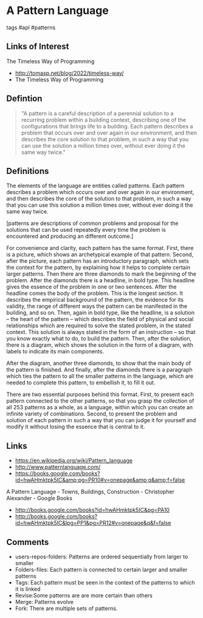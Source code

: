 # A Pattern Language

tags #apl #patterns

## Links of Interest

The Timeless Way of Programming

* http://tomasp.net/blog/2022/timeless-way/
* The Timeless Way of Programming

## Defintion

> "A pattern is a careful description of a perennial solution to a recurring problem within a building context, describing one of the configurations that brings life to a building. Each pattern describes a problem that occurs over and over again in our environment, and then describes the core solution to that problem, in such a way that you can use the solution a million times over, without ever doing it the same way twice."

## Definitions

The elements of the language are entities called patterns. Each pattern describes a problem which occurs over and over again in our environment, and then describes the core of the solution to that problem, in such a way that you can use this solution a million times over, without ever doing it the same way twice.

[patterns are descriptions of common problems and proposal for the solutions that can be used repeatedly every time the problem is encountered and producing an different outcome.]

For convenience and clarity, each pattern has the same format. First, there is a picture, which shows an archetypical example of that pattern. Second, after the picture, each pattern has an introductory paragraph, which sets the context for the pattern, by explaining how it helps to complete certain larger patterns. Then there are three diamonds to mark the beginning of the problem. After the diamonds there is a headline, in bold type. This headline gives the essence of the problem in one or two sentences. After the headline comes the body of the problem. This is the longest section. It describes the empirical background of the pattern, the evidence for its validity, the range of different ways the pattern can be manifested in the building, and so on. Then, again in bold type, like the headline, is a solution – the heart of the pattern – which describes the field of physical and social relationships which are required to solve the stated problem, in the stated context. This solution is always stated in the form of an instruction – so that you know exactly what to do, to build the pattern. Then, after the solution, there is a diagram, which shows the solution in the form of a diagram, with labels to indicate its main components.

After the diagram, another three diamonds, to show that the main body of the pattern is finished. And finally, after the diamonds there is a paragraph which ties the pattern to all the smaller patterns in the language, which are needed to complete this pattern, to embellish it, to fill it out.

There are two essential purposes behind this format. First, to present each pattern connected to the other patterns, so that you grasp the collection of all 253 patterns as a whole, as a language, within which you can create an infinite variety of combinations. Second, to present the problem and solution of each pattern in such a way that you can judge it for yourself and modify it without losing the essence that is central to it.

## Links

* https://en.wikipedia.org/wiki/Pattern_language
* http://www.patternlanguage.com/
* https://books.google.com/books?id=hwAHmktpk5IC&amp;pg=PR10#v=onepage&amp;q&amp;f=false

A Pattern Language - Towns, Buildings, Construction - Christopher Alexander - Google Books

* http://books.google.com/books?id=hwAHmktpk5IC&pg=PA10
* http://books.google.com/books?id=hwAHmktpk5IC&lpg=PP1&pg=PR12#v=onepage&q&f=false

## Comments

* users-repos-folders: Patterns are ordered sequentially from larger to smaller
* Folders-files: Each pattern is connected to certain larger and smaller patterns
* Tags: Each pattern must be seen in the context of the patterns to which it is linked
* Revise:Some patterns are are more certain than others
* Merge: Patterns evolve
* Fork: There are multiple sets of patterns.
